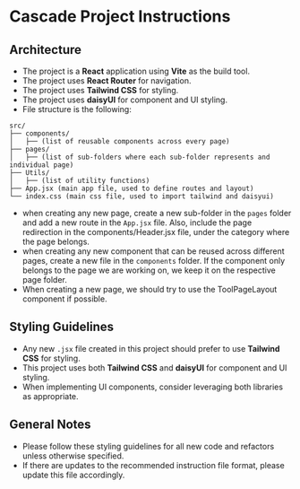 # Cascade Project Instructions

## Architecture
- The project is a **React** application using **Vite** as the build tool.
- The project uses **React Router** for navigation.
- The project uses **Tailwind CSS** for styling.
- The project uses **daisyUI** for component and UI styling.
- File structure is the following:
```
src/
├── components/
│   ├── (list of reusable components across every page)
├── pages/
│   ├── (list of sub-folders where each sub-folder represents and individual page)
├── Utils/
│   ├── (list of utility functions)
├── App.jsx (main app file, used to define routes and layout)
└── index.css (main css file, used to import tailwind and daisyui)
```

- when creating any new page, create a new sub-folder in the `pages` folder and add a new route in the `App.jsx` file. Also, include the page redirection in the components/Header.jsx file, under the category where the page belongs.
- when creating any new component that can be reused across different pages, create a new file in the `components` folder. If the component only belongs to the page we are working on, we keep it on the respective page folder.
- When creating a new page, we should try to use the ToolPageLayout component if possible.

## Styling Guidelines
- Any new `.jsx` file created in this project should prefer to use **Tailwind CSS** for styling.
- This project uses both **Tailwind CSS** and **daisyUI** for component and UI styling.
- When implementing UI components, consider leveraging both libraries as appropriate.

## General Notes
- Please follow these styling guidelines for all new code and refactors unless otherwise specified.
- If there are updates to the recommended instruction file format, please update this file accordingly.
